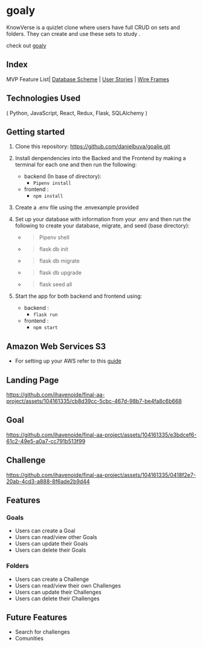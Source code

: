 # goaly

KnowVerse is a quizlet clone where users have full CRUD on sets and folders. They can create and use these sets to study .

check out [goaly](https://goaly.onrender.com/)

## Index

MVP Feature List| [Database Scheme](thub.com/danielbuva/goalie/wiki/Database-Schema-Image) | [User Stories](https://github.com/ihavenoide/final-aa-project/wiki/User-Stories) | [Wire Frames](https://github.com/ihavenoide/final-aa-project/wiki/Wireframes)

## Technologies Used

( Python, JavaScript, React, Redux, Flask, SQLAlchemy )

## Getting started

1. Clone this repository: https://github.com/danielbuva/goalie.git
2. Install denpendencies into the Backed and the Frontend by making a terminal for each one and then run the following:
   * backend (In base of directory):
       * ` Pipenv install `
   * frontend :
       * ` npm install `
3. Create a .env file using the .envexample provided

4. Set up your database with information from your .env and then run the following to create your database, migrate, and seed (base directory):
   * > Pipenv shell
   * > flask db init
   * > flask db migrate
   * > flask db upgrade
   * > flask seed all
5. Start the app for both backend and frontend using:
   * backend :
       * ` flask run `
   * frontend :
       * ` npm start `
## Amazon Web Services S3
   * For setting up your AWS refer to this [guide](https://github.com/jdrichardsappacad/aws-s3-pern-demo)


## Landing Page

https://github.com/ihavenoide/final-aa-project/assets/104161335/cb8d39cc-5cbc-467d-98b7-be4fa8c6b668

## Goal

https://github.com/ihavenoide/final-aa-project/assets/104161335/e3bdcef6-61c2-49e5-a0a7-cc791b513f99

## Challenge

https://github.com/ihavenoide/final-aa-project/assets/104161335/0418f2e7-20ab-4cd3-a888-8f6ade2b9d44


## Features
### Goals
   * Users can create a Goal
   * Users can read/view other Goals
   * Users can update their Goals
   * Users can delete their Goals
### Folders
   * Users can create a Challenge
   * Users can read/view their own Challenges
   * Users can update their Challenges
   * Users can delete their Challenges

## Future Features
   * Search for challenges
   * Comunities 
